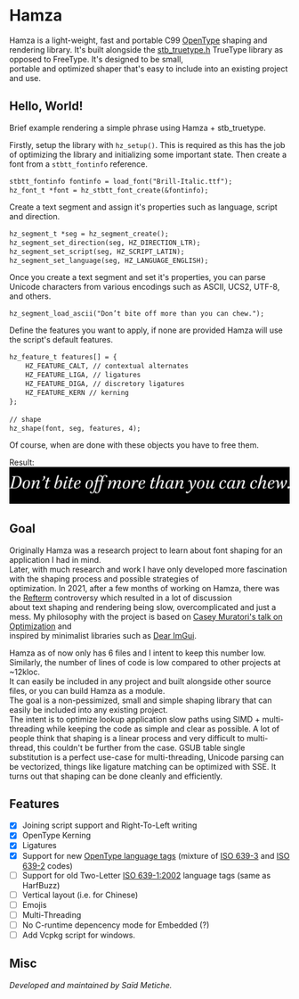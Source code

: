 


# Hamza

Hamza is a light-weight, fast and portable C99 [OpenType](https://docs.microsoft.com/en-us/typography/opentype/spec) shaping and rendering library. It's built alongside the [stb_truetype.h](https://github.com/nothings/stb) TrueType library as opposed to FreeType. It's designed to be small,    
portable and optimized shaper that's easy to include into an existing project and use.

## Hello, World!

Brief example rendering a simple phrase using Hamza + stb_truetype.

Firstly, setup the library with `hz_setup()`. This is required as this has the job of optimizing the library and initializing some important state. Then create a font from a `stbtt_fontinfo` reference.
```  
stbtt_fontinfo fontinfo = load_font("Brill-Italic.ttf");
hz_font_t *font = hz_stbtt_font_create(&fontinfo);
```  

Create a text segment and assign it's properties such as language, script and direction.
```  
hz_segment_t *seg = hz_segment_create();
hz_segment_set_direction(seg, HZ_DIRECTION_LTR);
hz_segment_set_script(seg, HZ_SCRIPT_LATIN);
hz_segment_set_language(seg, HZ_LANGUAGE_ENGLISH);
```  

Once you create a text segment and set it's properties, you can parse Unicode characters from various encodings such as ASCII, UCS2, UTF-8, and others.

```  
hz_segment_load_ascii("Don’t bite off more than you can chew.");
```  

Define the features you want to apply, if none are provided Hamza will use the script's default features.
``` 
hz_feature_t features[] = {
    HZ_FEATURE_CALT, // contextual alternates
    HZ_FEATURE_LIGA, // ligatures
    HZ_FEATURE_DIGA, // discretory ligatures
    HZ_FEATURE_KERN // kerning
};

// shape
hz_shape(font, seg, features, 4);
```  

Of course, when are done with these objects you have to free them.

Result:  
![Result of Example](misc/hello-world.png)


## Goal
Originally Hamza was a research project to learn about font shaping for an application I had in mind.    
Later, with much research and work I have only developed more fascination with the shaping process and possible strategies of     
optimization. In 2021, after a few months of working on Hamza, there was the [Refterm](https://github.com/cmuratori/refterm) controversy which resulted in a lot of discussion    
about text shaping and rendering being slow, overcomplicated and just a mess. My philosophy with the project is based on [Casey Muratori's talk on Optimization](https://www.youtube.com/watch?v=pgoetgxecw8) and    
inspired by minimalist libraries such as [Dear ImGui](https://github.com/ocornut/imgui).

Hamza as of now only has 6 files and I intent to keep this number low. Similarly, the number of lines of code is low compared to other projects at ~12kloc.    
It can easily be included in any project and built alongside other source files, or you can build Hamza as a module.    
The goal is a non-pessimized, small and simple shaping library that can easily be included into any existing project.    
The intent is to optimize lookup application slow paths using SIMD + multi-threading while keeping the code as simple and clear as possible.  A lot of people think that shaping is a linear process and very difficult to multi-thread, this couldn't be further from the case. GSUB table single substitution is a perfect use-case for multi-threading, Unicode parsing can be vectorized, things like ligature matching can be optimized with SSE. It turns out that shaping can be done cleanly and efficiently.

## Features
- [x] Joining script support and Right-To-Left writing
- [x] OpenType Kerning
- [x] Ligatures
- [x] Support for new [OpenType language tags](https://docs.microsoft.com/en-us/typography/opentype/spec/languagetags) (mixture of [ISO 639-3](https://iso639-3.sil.org/) and [ISO 639-2](https://www.loc.gov/standards/iso639-2/php/code_list.php) codes)
- [ ] Support for old Two-Letter [ISO 639-1:2002](https://id.loc.gov/vocabulary/iso639-1.html) language tags (same as HarfBuzz)
- [ ] Vertical layout (i.e. for Chinese)
- [ ] Emojis
- [ ] Multi-Threading
- [ ] No C-runtime depencency mode for Embedded (?)
- [ ] Add Vcpkg script for windows.

## Misc
_Developed and maintained by Saïd Metiche._
